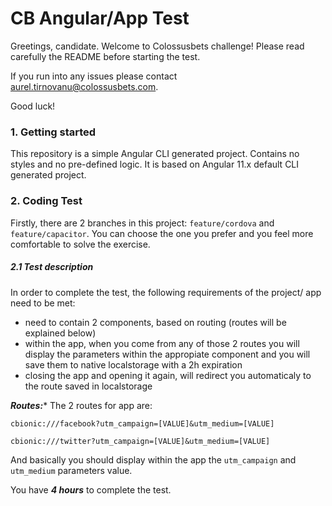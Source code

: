 # CB Angular/App Test

Greetings, candidate. Welcome to Colossusbets challenge! Please read carefully the README before starting the test.

If you run into any issues please contact aurel.tirnovanu@colossusbets.com.

Good luck!

### 1. Getting started

This repository is a simple Angular CLI generated project. Contains no styles and no pre-defined logic. It is based on Angular 11.x default CLI generated project.

### 2. Coding Test

Firstly, there are 2 branches in this project: `feature/cordova` and `feature/capacitor`. You can choose the one you prefer and you feel more comfortable to solve the exercise. 

##### 2.1 Test description

In order to complete the test, the following requirements of the project/ app need to be met:

- need to contain 2 components, based on routing (routes will be explained below)
- within the app, when you come from any of those 2 routes you will display the parameters within the appropiate component and you will save them to native localstorage with a 2h expiration
- closing the app and opening it again, will redirect you automaticaly to the route saved in localstorage

***Routes:****
The 2 routes for app are:

`cbionic:///facebook?utm_campaign=[VALUE]&utm_medium=[VALUE]`

`cbionic:///twitter?utm_campaign=[VALUE]&utm_medium=[VALUE]`

And basically you should display within the app the `utm_campaign` and `utm_medium` parameters value.


You have ***4 hours*** to complete the test.
